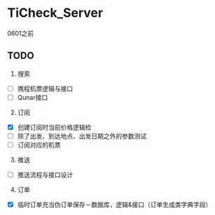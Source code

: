 TiCheck_Server
==============

0601之前

TODO
---------------
1. 搜索
 - [ ] 携程机票逻辑与接口
 - [ ] Qunar接口
2. 订阅
 - [x] 创建订阅时当前价格逻辑检
 - [ ] 除了出发、到达地点、出发日期之外的参数测试
 - [ ] 订阅对应的机票
3. 推送
 - [ ] 推送流程与接口设计
4. 订单
 - [x] 临时订单充当伪订单保存－数据库，逻辑&接口（订单生成类字典字段）
